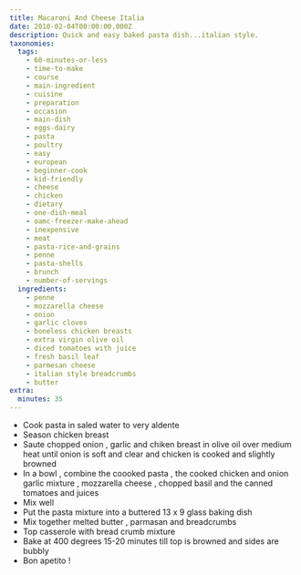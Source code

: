 ```yaml
---
title: Macaroni And Cheese Italia
date: 2010-02-04T00:00:00.000Z
description: Quick and easy baked pasta dish...italian style.
taxonomies:
  tags:
    - 60-minutes-or-less
    - time-to-make
    - course
    - main-ingredient
    - cuisine
    - preparation
    - occasion
    - main-dish
    - eggs-dairy
    - pasta
    - poultry
    - easy
    - european
    - beginner-cook
    - kid-friendly
    - cheese
    - chicken
    - dietary
    - one-dish-meal
    - oamc-freezer-make-ahead
    - inexpensive
    - meat
    - pasta-rice-and-grains
    - penne
    - pasta-shells
    - brunch
    - number-of-servings
  ingredients:
    - penne
    - mozzarella cheese
    - onion
    - garlic cloves
    - boneless chicken breasts
    - extra virgin olive oil
    - diced tomatoes with juice
    - fresh basil leaf
    - parmesan cheese
    - italian style breadcrumbs
    - butter
extra:
  minutes: 35
---
```

 - Cook pasta in saled water to very aldente
 - Season chicken breast
 - Saute chopped onion , garlic and chiken breast in olive oil over medium heat until onion is soft and clear and chicken is cooked and slightly browned
 - In a bowl , combine the coooked pasta , the cooked chicken and onion garlic mixture , mozzarella cheese , chopped basil and the canned tomatoes and juices
 - Mix well
 - Put the pasta mixture into a buttered 13 x 9 glass baking dish
 - Mix together melted butter , parmasan and breadcrumbs
 - Top casserole with bread crumb mixture
 - Bake at 400 degrees 15-20 minutes till top is browned and sides are bubbly
 - Bon apetito !
